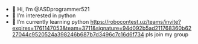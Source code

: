 - 👋 Hi, I’m @ASDprogrammer521
- 👀 I’m interested in python
- 🌱 I’m currently learning python
https://robocontest.uz/teams/invite?expires=1761147053&team=3711&signature=94d092b5ad211768360b6227044c9520524a398246b687b7d3496c7c16d6f734 pls join my group
